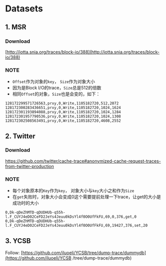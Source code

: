 # Datasets

## 1. MSR

### Download

[http://iotta.snia.org/traces/block-io/388](http://iotta.snia.org/traces/block-io/388)

### NOTE

- `Offset`作为对象的`key`， `Size`作为对象大小
- 因为是Block I/O的trace，`Size`总是512的倍数
- 相同`Offset`的对象，`Size`也是会变的，如下：
```csv
128172299571726563,prxy,0,Write,1105182720,512,2072
128172300283436651,prxy,0,Write,1105182720,1024,1624
128172301193894088,prxy,0,Write,1105182720,1024,1284
128172301957790536,prxy,0,Write,1105182720,1024,1308
128172302508563491,prxy,0,Write,1105182720,4608,2552
```

## 2. Twitter

### Download

https://github.com/twitter/cache-trace#anonymized-cache-request-traces-from-twitter-production

### NOTE

- 每个对象原本的`Key`作为`key`， 对象大小与`key`大小之和作为`Size`
- 在`get`失败时，对象大小会变成0这个需要提前处理一下trace，让get的大小是成功时的大小

```csv
0,Dk-qDeZhMTD-qDUDHUb-q55h-l.F_CUYJ4eD02CeFD2JeYs4Jeuu0kDsYl4f0O0UfFkFU,69,0,376,get,0
0,Dk-qDeZhMTD-qDUDHUb-q55h-l.F_CUYJ4eD02CeFD2JeYs4Jeuu0kDsYl4f0O0UfFkFU,69,19427,376,set,20
```

## 3. YCSB

Follow: [https://github.com/iluoeli/YCSB/tree/dump-trace/dummydb](https://github.com/iluoeli/YCSB
/tree/dump-trace/dummydb)
